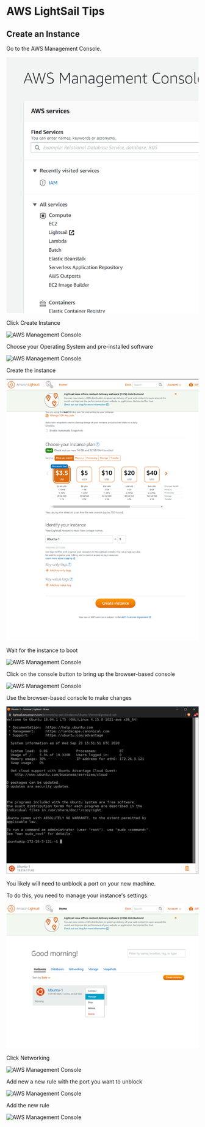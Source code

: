 # AWS LightSail Tips

## Create an Instance

Go to the AWS Management Console.

![AWS Management Console](img/AWS.LightSail/LightSail_0003s_0000_Layer-1.png)

Click Create Instance

![AWS Management Console](img/AWS.LightSail/LightSail_0002s_0000_Layer-3.png)

Choose your Operating System and pre-installed software

![AWS Management Console](img/AWS.LightSail/LightSail_0002s_0000_Layer-4.png)

Create the instance

![AWS Management Console](img/AWS.LightSail/LightSail_0002s_0000_Layer-5.png)

Wait for the instance to boot

![AWS Management Console](img/AWS.LightSail/LightSail_0001s_0000_Layer-6.png)

Click on the console button to bring up the browser-based console

![AWS Management Console](img/AWS.LightSail/LightSail_0001s_0000_Layer-6.png)

Use the browser-based console to make changes

![AWS Management Console](img/AWS.LightSail/LightSail_0000s_0000_Layer-8.png)

You likely will need to unblock a port on your new machine.

To do this, you need to manage your instance's settings.

![AWS Management Console](img/AWS.LightSail/LightSail_0001s_0000_Layer-9.png)

Click Networking

![AWS Management Console](img/AWS.LightSail/LightSail_0004s_0000_Layer-11.png)

Add new a new rule with the port you want to unblock

![AWS Management Console](img/AWS.LightSail/LightSail_0004s_0000_Layer-12.png)

Add the new rule

![AWS Management Console](img/AWS.LightSail/LightSail_0004s_0000_Layer-13.png)





